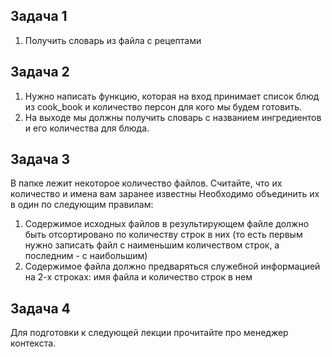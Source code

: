 ## Задача 1
1. Получить словарь из файла с рецептами

## Задача 2
1. Нужно написать функцию, которая на вход принимает список блюд из cook_book и количество персон для кого мы будем готовить.
2. На выходе мы должны получить словарь с названием ингредиентов и его количества для блюда.

## Задача 3
В папке лежит некоторое количество файлов. Считайте, что их количество и имена вам заранее известны
Необходимо объединить их в один по следующим правилам:
1. Содержимое исходных файлов в результирующем файле должно быть отсортировано по количеству строк в них (то есть первым нужно записать файл с наименьшим количеством строк, а последним - с наибольшим)
2. Содержимое файла должно предваряться служебной информацией на 2-х строках: имя файла и количество строк в нем

## Задача 4
Для подготовки к следующей лекции прочитайте про менеджер контекста.
